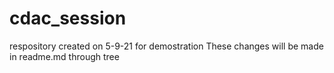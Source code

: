 # cdac_session
respository created on 5-9-21 for demostration
These changes will be made in readme.md through tree
